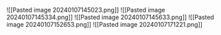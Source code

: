 
![[Pasted image 20240107145023.png]]
![[Pasted image 20240107145334.png]]
![[Pasted image 20240107145633.png]]
![[Pasted image 20240107152653.png]]
![[Pasted image 20240107171221.png]]
